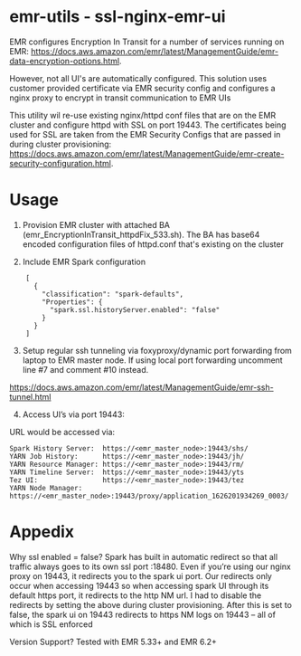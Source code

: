# emr-utils - ssl-nginx-emr-ui

EMR configures Encryption In Transit for a number of services running on EMR: https://docs.aws.amazon.com/emr/latest/ManagementGuide/emr-data-encryption-options.html. 

However, not all UI's are automatically configured. This solution uses customer provided certificate via EMR security config and configures a nginx proxy to encrypt in transit communication to EMR UIs

This utility  wil re-use existing nginx/httpd conf files that are on the EMR cluster and configure httpd with SSL on port 19443. The certificates being used for SSL are taken from the EMR Security Configs that are passed in during cluster provisioning: https://docs.aws.amazon.com/emr/latest/ManagementGuide/emr-create-security-configuration.html. 

# Usage
1. Provision EMR cluster with attached BA (emr_EncryptionInTransit_httpdFix_533.sh). The BA has base64 encoded configuration files of httpd.conf that's existing on the cluster

3. Include EMR Spark configuration
```
    [
      {
        "classification": "spark-defaults",
        "Properties": {
          "spark.ssl.historyServer.enabled": "false"
        }
      }
    ]
 ```

3. Setup regular ssh tunneling via foxyproxy/dynamic port forwarding from laptop to EMR master node. If using local port forwarding uncomment line #7 and comment #10 instead. 

https://docs.aws.amazon.com/emr/latest/ManagementGuide/emr-ssh-tunnel.html

4. Access UI’s via port 19443:
 
URL would be accessed via:
```
Spark History Server:  https://<emr_master_node>:19443/shs/
YARN Job History:      https://<emr_master_node>:19443/jh/
YARN Resource Manager: https://<emr_master_node>:19443/rm/
YARN Timeline Server:  https://<emr_master_node>:19443/yts
Tez UI:                https://<emr_master_node>:19443/tez
YARN Node Manager:     https://<emr_master_node>:19443/proxy/application_1626201934269_0003/
 ```
 
# Appedix
Why ssl enabled = false?
Spark has built in automatic redirect so that all traffic always goes to its own ssl port :18480. Even if you’re using our nginx proxy on 19443, it redirects you to the spark ui port. Our redirects only occur when accessing 19443 so when accessing spark UI through its default https port, it redirects to the http NM url. I had to disable the redirects by setting the above during cluster provisioning. After this is set to false, the spark ui on 19443 redirects to https NM logs on 19443 – all of which is SSL enforced
 
Version Support?
Tested with EMR 5.33+ and EMR 6.2+

